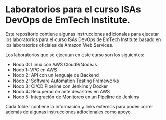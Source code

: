 # Laboratorios para el curso ISAs DevOps de EmTech Institute.

Este repositorio contiene algunas instrucciones adicionales para ejecutar los laboratorios para el curso ISAs DevOps de EmTech Institute basado en los laboratorios oficiales de Amazon Web Services. 

Los laboratorios que se ejecutan en este curso son los siguientes:

- Nodo 0: Linux con AWS Cloud9/NodeJs
- Nodo 1: VPC en AWS
- Nodo 2: API con un lenguaje de Backend
- Nodo 2: Software Automation Testing Frameworks
- Nodo 3: CI/CD Pipeline con Jenkins y Docker
- Nodo 4: Recuperación ante desastres en AWS
- Nodo 5: Integración de Monitoreo en un Pipeline de Jenkins

Cada folder contiene la información y links externos para poder correr además de algunas instrucciones adiocionales como apoyo.











